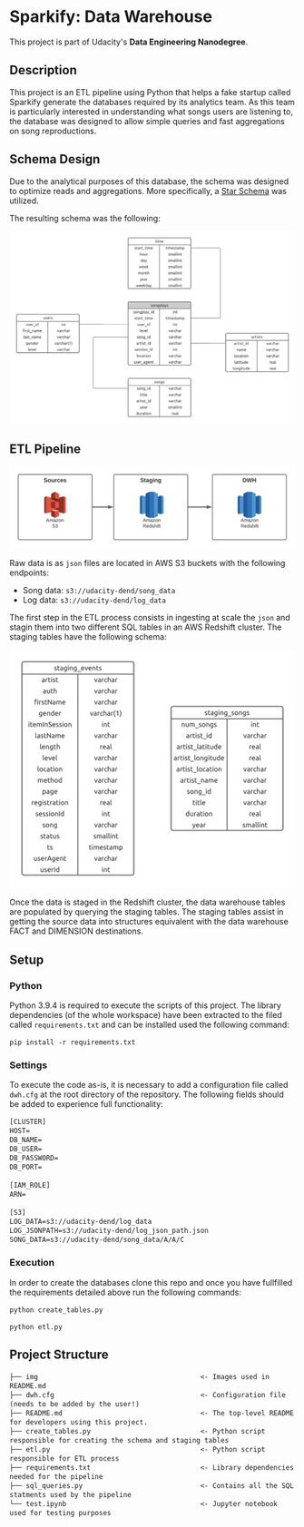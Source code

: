 # Sparkify: Data Warehouse

This project is part of Udacity's **Data Engineering Nanodegree**. 

## Description

This project is an ETL pipeline using Python that helps a fake startup called Sparkify generate the databases required 
by its analytics team. As this team is particularly interested in understanding what songs users are listening to, the 
database was designed to allow simple queries and fast aggregations on song reproductions.

## Schema Design

Due to the analytical purposes of this database, the schema was designed to optimize reads and aggregations. More 
specifically, a [Star Schema](https://en.wikipedia.org/wiki/Star_schema) was utilized. 

The resulting schema was the following:

![Database schema](img/sparkify-schema.png "Sparkify Schema")

## ETL Pipeline

![ETL Flowchart](img/sparkify-etl.png "ETL Process")

Raw data is as `json` files are located in AWS S3 buckets with the following endpoints:

* Song data: `s3://udacity-dend/song_data`
* Log data: `s3://udacity-dend/log_data`

The first step in the ETL process consists in ingesting at scale the `json` and stagin them into two different SQL tables 
in an AWS Redshift cluster. The staging tables have the following schema:

![Staging Schema](img/sparkify-staging.png "Staging Tables")

Once the data is staged in the Redshift cluster, the data warehouse tables are populated by querying the staging tables.
The staging tables assist in getting the source data into structures equivalent with the data warehouse FACT and 
DIMENSION destinations. 

## Setup

### Python

Python 3.9.4 is required to execute the scripts of this project. The library dependencies (of the whole workspace) have 
been extracted to the filed called `requirements.txt` and can be installed used the following command:

```
pip install -r requirements.txt
```

### Settings

To execute the code as-is, it is necessary to add a configuration file called `dwh.cfg` at the root directory of the
repository. The following fields should be added to experience full functionality:

```
[CLUSTER]
HOST=
DB_NAME=
DB_USER=
DB_PASSWORD=
DB_PORT=

[IAM_ROLE]
ARN=

[S3]
LOG_DATA=s3://udacity-dend/log_data
LOG_JSONPATH=s3://udacity-dend/log_json_path.json
SONG_DATA=s3://udacity-dend/song_data/A/A/C
```

### Execution

In order to create the databases clone this repo and once you have fullfilled the requirements detailed above run the following commands:

```
python create_tables.py
```

```
python etl.py
```

## Project Structure

```
├── img                                        <- Images used in README.md
├── dwh.cfg                                    <- Configuration file (needs to be added by the user!)
├── README.md                                  <- The top-level README for developers using this project.
├── create_tables.py                           <- Python script responsible for creating the schema and staging tables
├── etl.py                                     <- Python script responsible for ETL process
├── requirements.txt                           <- Library dependencies needed for the pipeline
├── sql_queries.py                             <- Contains all the SQL statments used by the pipeline
└── test.ipynb                                 <- Jupyter notebook used for testing purposes
```